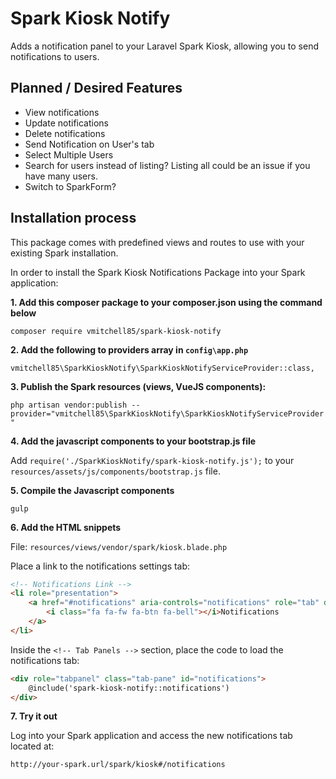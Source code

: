 # Spark Kiosk Notify

Adds a notification panel to your Laravel Spark Kiosk, allowing you to send notifications to users.

## Planned / Desired Features

- View notifications
- Update notifications
- Delete notifications
- Send Notification on User's tab
- Select Multiple Users
- Search for users instead of listing? Listing all could be an issue if you have many users.
- Switch to SparkForm?

## Installation process

This package comes with predefined views and routes to use with your existing Spark installation.

In order to install the Spark Kiosk Notifications Package into your Spark application:

**1. Add this composer package to your composer.json using the command below**

`composer require vmitchell85/spark-kiosk-notify`

**2. Add the following to providers array in `config\app.php`**

`vmitchell85\SparkKioskNotify\SparkKioskNotifyServiceProvider::class,`

**3. Publish the Spark resources (views, VueJS components):**

`php artisan vendor:publish --provider="vmitchell85\SparkKioskNotify\SparkKioskNotifyServiceProvider"`

**4. Add the javascript components to your bootstrap.js file**

Add `require('./SparkKioskNotify/spark-kiosk-notify.js');` to your `resources/assets/js/components/bootstrap.js` file.

**5. Compile the Javascript components**

`gulp`

**6. Add the HTML snippets**

File: `resources/views/vendor/spark/kiosk.blade.php`

Place a link to the notifications settings tab:

```html
<!-- Notifications Link -->
<li role="presentation">
    <a href="#notifications" aria-controls="notifications" role="tab" data-toggle="tab">
        <i class="fa fa-fw fa-btn fa-bell"></i>Notifications
    </a>
</li>
```

Inside the `<!-- Tab Panels -->` section, place the code to load the notifications tab:

```html
<div role="tabpanel" class="tab-pane" id="notifications">
    @include('spark-kiosk-notify::notifications')
</div>
```

**7. Try it out**

Log into your Spark application and access the new notifications tab located at:

`http://your-spark.url/spark/kiosk#/notifications`

